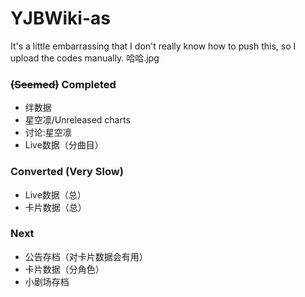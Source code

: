 # YJBWiki-as

It's a little embarrassing that I don't really know how to push this, so I upload the codes manually. 哈哈.jpg

### ~~(Seemed)~~ Completed

* 绊数据
* 星空凛/Unreleased charts
* 讨论:星空凛
* Live数据（分曲目）

### Converted (Very Slow)

* Live数据（总）
* 卡片数据（总）

### Next

* 公告存档（对卡片数据会有用）
* 卡片数据（分角色）
* 小剧场存档
